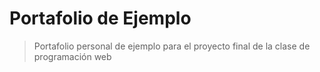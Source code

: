 # Portafolio de Ejemplo

> Portafolio personal de ejemplo para el proyecto final de la clase de
> programación web
